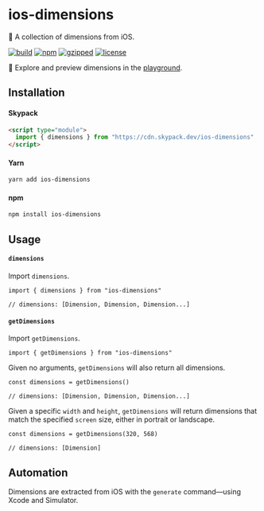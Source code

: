 # ios-dimensions

📏 ️A collection of dimensions from iOS.

[![build](https://github.com/bouchenoiremarc/ios-dimensions/actions/workflows/ci.yml/badge.svg?branch=main)](https://github.com/bouchenoiremarc/ios-dimensions/actions/workflows/ci.yml) [![npm](https://img.shields.io/npm/v/ios-dimensions?color=%230cf)](https://www.npmjs.com/package/ios-dimensions) [![gzipped](https://img.shields.io/bundlephobia/minzip/ios-dimensions?label=gzipped&color=%2385f)](https://www.npmjs.com/package/ios-dimensions) [![license](https://img.shields.io/github/license/bouchenoiremarc/ios-dimensions?color=%23e4b)](https://github.com/bouchenoiremarc/ios-dimensions/blob/main/LICENSE)

🔗 Explore and preview dimensions in the [playground](https://marcbouchenoire.com/projects/ios-dimensions).

## Installation

#### Skypack

```html
<script type="module">
  import { dimensions } from "https://cdn.skypack.dev/ios-dimensions"
</script>
```

#### Yarn

```sh
yarn add ios-dimensions
```

#### npm

```sh
npm install ios-dimensions
```

## Usage

#### `dimensions`

Import `dimensions`.

```tsx
import { dimensions } from "ios-dimensions"

// dimensions: [Dimension, Dimension, Dimension...]
```

#### `getDimensions`

Import `getDimensions`.

```tsx
import { getDimensions } from "ios-dimensions"
```

Given no arguments, `getDimensions` will also return all dimensions.

```tsx
const dimensions = getDimensions()

// dimensions: [Dimension, Dimension, Dimension...]
```

Given a specific `width` and `height`, `getDimensions` will return dimensions that match the specified `screen` size, either in portrait or landscape.

```tsx
const dimensions = getDimensions(320, 568)

// dimensions: [Dimension]
```

## Automation

Dimensions are extracted from iOS with the `generate` command—using Xcode and Simulator.
